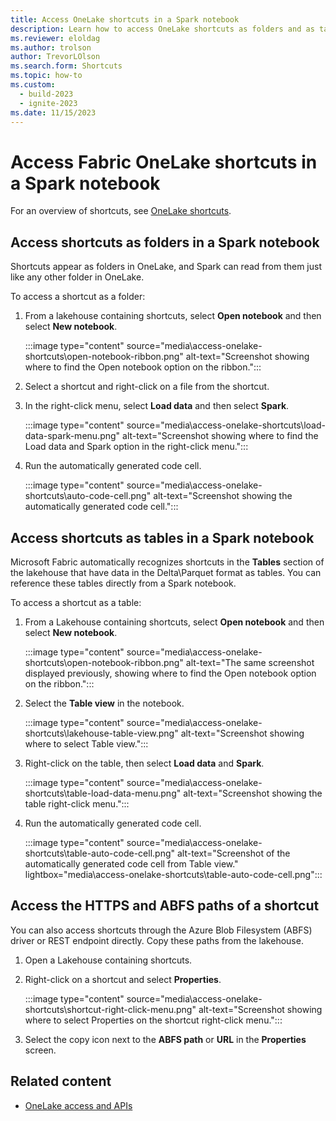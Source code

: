 ```yaml
---
title: Access OneLake shortcuts in a Spark notebook
description: Learn how to access OneLake shortcuts as folders and as tables in a Spark notebook.
ms.reviewer: eloldag
ms.author: trolson
author: TrevorLOlson
ms.search.form: Shortcuts
ms.topic: how-to
ms.custom:
  - build-2023
  - ignite-2023
ms.date: 11/15/2023
---
```


# Access Fabric OneLake shortcuts in a Spark notebook

For an overview of shortcuts, see [OneLake shortcuts](onelake-shortcuts.md).

## Access shortcuts as folders in a Spark notebook

Shortcuts appear as folders in OneLake, and Spark can read from them just like any other folder in OneLake.

To access a shortcut as a folder:

1. From a lakehouse containing shortcuts, select **Open notebook** and then select **New notebook**.

   :::image type="content" source="media\access-onelake-shortcuts\open-notebook-ribbon.png" alt-text="Screenshot showing where to find the Open notebook option on the ribbon.":::

1. Select a shortcut and right-click on a file from the shortcut.

1. In the right-click menu, select **Load data** and then select **Spark**.

   :::image type="content" source="media\access-onelake-shortcuts\load-data-spark-menu.png" alt-text="Screenshot showing where to find the Load data and Spark option in the right-click menu.":::

1. Run the automatically generated code cell.

   :::image type="content" source="media\access-onelake-shortcuts\auto-code-cell.png" alt-text="Screenshot showing the automatically generated code cell.":::

## Access shortcuts as tables in a Spark notebook

Microsoft Fabric automatically recognizes shortcuts in the **Tables** section of the lakehouse that have data in the Delta\Parquet format as tables. You can reference these tables directly from a Spark notebook.

To access a shortcut as a table:

1. From a Lakehouse containing shortcuts, select **Open notebook** and then select **New notebook**.

   :::image type="content" source="media\access-onelake-shortcuts\open-notebook-ribbon.png" alt-text="The same screenshot displayed previously, showing where to find the Open notebook option on the ribbon.":::

1. Select the **Table view** in the notebook.

   :::image type="content" source="media\access-onelake-shortcuts\lakehouse-table-view.png" alt-text="Screenshot showing where to select Table view.":::

1. Right-click on the table, then select **Load data** and **Spark**.

   :::image type="content" source="media\access-onelake-shortcuts\table-load-data-menu.png" alt-text="Screenshot showing the table right-click menu.":::

1. Run the automatically generated code cell.

   :::image type="content" source="media\access-onelake-shortcuts\table-auto-code-cell.png" alt-text="Screenshot of the automatically generated code cell from Table view." lightbox="media\access-onelake-shortcuts\table-auto-code-cell.png":::

## Access the HTTPS and ABFS paths of a shortcut

You can also access shortcuts through the Azure Blob Filesystem (ABFS) driver or REST endpoint directly. Copy these paths from the lakehouse.

1. Open a Lakehouse containing shortcuts.

1. Right-click on a shortcut and select **Properties**.

   :::image type="content" source="media\access-onelake-shortcuts\shortcut-right-click-menu.png" alt-text="Screenshot showing where to select Properties on the shortcut right-click menu.":::

1. Select the copy icon next to the **ABFS path** or **URL** in the **Properties** screen.

## Related content

- [OneLake access and APIs](onelake-access-api.md)
